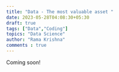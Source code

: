 ```yaml
---
title: "Data - The most valuable asset "
date: 2023-05-28T04:08:30+05:30
draft: true
tags: ["Data","Coding"]
topics: "Data Science"
author: "Rama Krishna"
comments : true
---
```

 <link rel="stylesheet" href="/custom.css">

 Coming soon! 